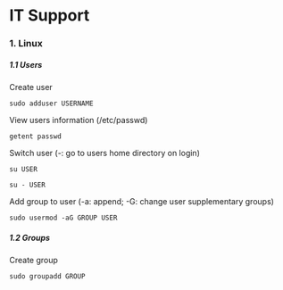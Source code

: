 # IT Support


### 1. Linux

##### 1.1 Users

Create user

```shell
sudo adduser USERNAME
```

View users information (/etc/passwd)

```shell
getent passwd
```

Switch user (-: go to users home directory on login)

```shell
su USER
```

```shell
su - USER
```

Add group to user (-a: append; -G: change user supplementary groups) 

```shell
sudo usermod -aG GROUP USER
```

##### 1.2 Groups

Create group

```shell
sudo groupadd GROUP
```
